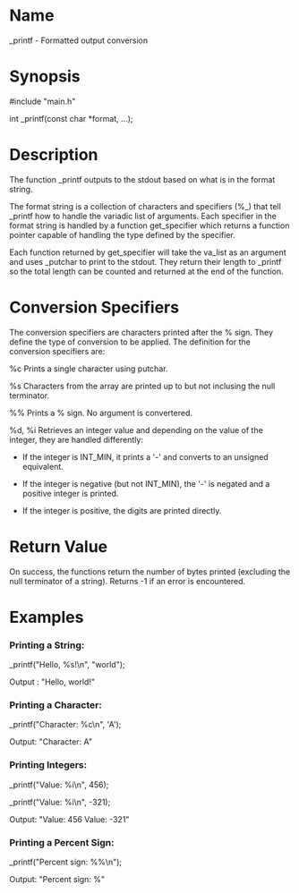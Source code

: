 # Name
  \_printf - Formatted output conversion

# Synopsis
  #include "main.h"
  
  int \_printf(const char *format, ...);

# Description
  The function \_printf outputs to the stdout based on what is in the format string.

  The format string is a collection of characters and specifiers (%\_) that tell
  \_printf how to handle the variadic list of arguments.
  Each specifier in the format string is handled by a function get\_specifier
  which returns a function pointer capable of handling the type defined by
  the specifier.

  Each function returned by get\_specifier will take the va\_list as an argument
  and uses \_putchar to print to the stdout. They return their length to
  \_printf so the total length can be counted and returned at the end of the
  function.

# Conversion Specifiers
The conversion specifiers are characters printed after the % sign. They define the type of conversion to be applied.
The definition for the conversion specifiers are:

%c      Prints a single character using putchar.

%s      Characters from the array are printed up to but not inclusing the null terminator.

%%      Prints a % sign. No argument is convertered.

%d, %i  Retrieves an integer value and depending on the value of the integer, they are handled differently:
- If the integer is INT\_MIN, it prints a '-' and converts to an unsigned equivalent.
  
- If the integer is negative (but not INT_MIN), the '-' is negated and a positive integer is printed.
  
- If the integer is positive, the digits are printed directly.
  
# Return Value
On success, the functions return the number of bytes printed
(excluding the null terminator of a string).
Returns -1 if an error is encountered.

# Examples
### Printing a String:

_printf("Hello, %s!\n", "world");

Output : "Hello, world!"

### Printing a Character:

_printf("Character: %c\n", 'A');

Output: "Character: A"

### Printing Integers:

_printf("Value: %i\n", 456);

_printf("Value: %i\n", -321);

Output: "Value: 456
         Value: -321"

### Printing a Percent Sign:

_printf("Percent sign: %%\n");

Output: "Percent sign: %"  

